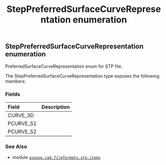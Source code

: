 ﻿---
title: StepPreferredSurfaceCurveRepresentation enumeration
second_title: Aspose.CAD for Python via .NET API References
description: 
type: docs
weight: 880
url: /python-net/aspose.cad.fileformats.stp.items/steppreferredsurfacecurverepresentation/
is_root: false
---

## StepPreferredSurfaceCurveRepresentation enumeration

PreferredSurfaceCurveRepresentation enum for STP file.



The StepPreferredSurfaceCurveRepresentation type exposes the following members:

### Fields
| Field | Description |
| :- | :- |
| CURVE_3D |  |
| PCURVE_S1 |  |
| PCURVE_S2 |  |



### See Also
* module [`aspose.cad.fileformats.stp.items`](..)
